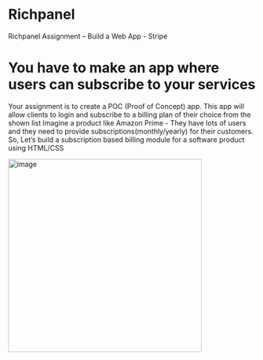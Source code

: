 # Richpanel
Richpanel Assignment – Build a Web App - Stripe
# You have to make an app where users can subscribe to your services
Your assignment is to create a POC (Proof of Concept) app. This app will allow clients to login
and subscribe to a billing plan of their choice from the shown list
Imagine a product like Amazon Prime - They have lots of users and they need to provide
subscriptions(monthly/yearly) for their customers.
So, Let’s build a subscription based billing module for a software product using HTML/CSS

<img width="394" alt="image" src="https://github.com/ARYAN-ATUL25/Richpanel/assets/94162676/91ec11da-0a24-4441-9874-36e7b09ee58a">
